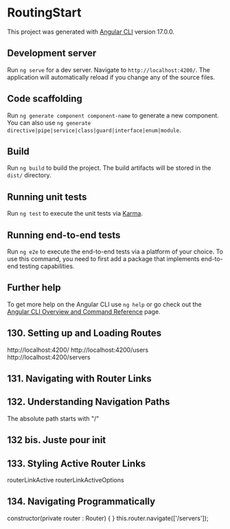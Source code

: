 # RoutingStart

This project was generated with [Angular CLI](https://github.com/angular/angular-cli) version 17.0.0.

## Development server

Run `ng serve` for a dev server. Navigate to `http://localhost:4200/`. The application will automatically reload if you change any of the source files.

## Code scaffolding

Run `ng generate component component-name` to generate a new component. You can also use `ng generate directive|pipe|service|class|guard|interface|enum|module`.

## Build

Run `ng build` to build the project. The build artifacts will be stored in the `dist/` directory.

## Running unit tests

Run `ng test` to execute the unit tests via [Karma](https://karma-runner.github.io).

## Running end-to-end tests

Run `ng e2e` to execute the end-to-end tests via a platform of your choice. To use this command, you need to first add a package that implements end-to-end testing capabilities.

## Further help

To get more help on the Angular CLI use `ng help` or go check out the [Angular CLI Overview and Command Reference](https://angular.io/cli) page.


## 130. Setting up and Loading Routes

http://localhost:4200/
http://localhost:4200/users
http://localhost:4200/servers

## 131. Navigating with Router Links

<!-- this link works but it reloads all the page on every click -->
<!-- <li role="presentation"><a href="/servers">Servers</a></li> -->


## 132. Understanding Navigation Paths

The absolute path starts with "/" 

## 132 bis. Juste pour init

## 133. Styling Active Router Links

routerLinkActive
routerLinkActiveOptions

## 134. Navigating Programmatically

constructor(private router : Router) { }
this.router.navigate(['/servers']);

